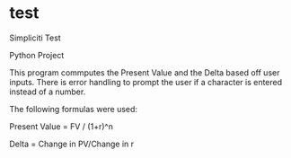 # test
Simpliciti Test

Python Project

This program commputes the Present Value and the Delta based off user inputs.
There is error handling to prompt the user if a character is entered instead of a number.

The following formulas were used:

Present Value = FV / (1+r)^n

Delta = Change in PV/Change in r
